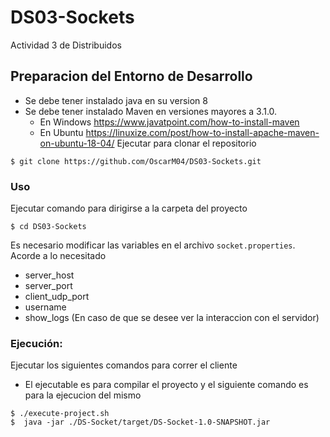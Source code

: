 # DS03-Sockets
Actividad 3 de Distribuidos


## Preparacion del Entorno de Desarrollo
 - Se debe tener instalado java en su version 8
 - Se debe tener instalado Maven en versiones mayores a 3.1.0. 
    - En Windows https://www.javatpoint.com/how-to-install-maven
    - En Ubuntu https://linuxize.com/post/how-to-install-apache-maven-on-ubuntu-18-04/
Ejecutar para clonar el repositorio
```console
$ git clone https://github.com/OscarM04/DS03-Sockets.git
```

### Uso
Ejecutar comando para dirigirse a la carpeta del proyecto
```console
$ cd DS03-Sockets
```
Es necesario modificar las variables en el archivo `socket.properties`. Acorde a lo necesitado
 - server_host
 - server_port
 - client_udp_port
 - username
 - show_logs (En caso de que se desee ver la interaccion con el servidor)

### Ejecución:
Ejecutar los siguientes comandos para correr el cliente 
- El ejecutable es para compilar el proyecto y el siguiente comando es para la ejecucion del mismo
```console
$ ./execute-project.sh
$  java -jar ./DS-Socket/target/DS-Socket-1.0-SNAPSHOT.jar
```
